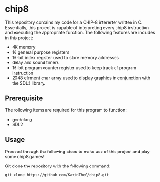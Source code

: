 # chip8

This repository contains my code for a CHIP-8 intererter written in C. Essentially, this project is capable of interpreting every chip8 instruction and executing the appropriate function. The following features are includes in this project: 

- 4K memory 
- 16 general purpose registers
- 16-bit index register used to store memory addresses
- delay and sound timers
- 16-bit program counter register used to keep track of program instruction
- 2048 element char array used to display graphics in conjunction with the SDL2 library.

## Prerequisite 

The following items are required for this program to function:

- gcc/clang
- SDL2 

## Usage

Proceed through the following steps to make use of this project and play some chip8 games!

Git clone the repository with the following command: 
```
git clone https://github.com/KavinTheG/chip8.git
```

